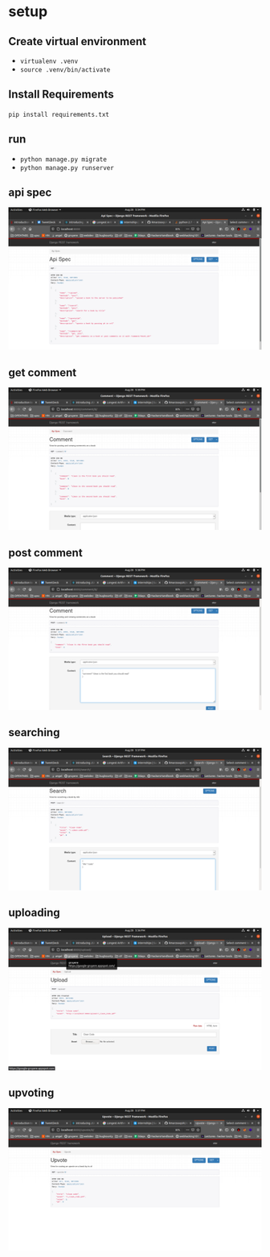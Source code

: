 # setup

## Create virtual environment
- `virtualenv .venv`
- `source .venv/bin/activate`

## Install Requirements
`pip install requirements.txt`


 ## run
 - `python manage.py migrate`
 - `python manage.py runserver`

 ## api spec
![](sc/sc_api_spec.png)
 ## get comment
![](sc/sc_get_comment.png)
 ## post comment
![](sc/sc_postComment.png)
 ## searching
![](sc/sc_search.png)
 ## uploading
![](sc/sc_upload.png)
 ## upvoting
![](sc/sc_upvote.png)
